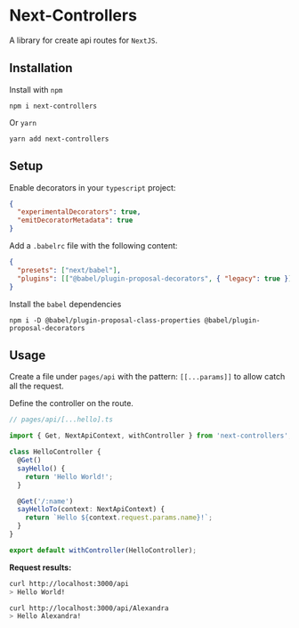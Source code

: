 # Next-Controllers

A library for create api routes for `NextJS`.

## Installation

Install with `npm`

```codecopy
npm i next-controllers
```

Or `yarn`

```codecopy
yarn add next-controllers
```

## Setup

Enable decorators in your `typescript` project:

```json
{
  "experimentalDecorators": true,
  "emitDecoratorMetadata": true
}
```

Add a `.babelrc` file with the following content:

```json
{
  "presets": ["next/babel"],
  "plugins": [["@babel/plugin-proposal-decorators", { "legacy": true }], "@babel/plugin-proposal-class-properties"]
}
```

Install the `babel` dependencies

```codecopy
npm i -D @babel/plugin-proposal-class-properties @babel/plugin-proposal-decorators
```

## Usage

Create a file under `pages/api` with the pattern: ``[[...params]]`` 
to allow catch all the request.

Define the controller on the route.

```ts
// pages/api/[...hello].ts

import { Get, NextApiContext, withController } from 'next-controllers';

class HelloController {
  @Get()
  sayHello() {
    return 'Hello World!';
  }

  @Get('/:name')
  sayHelloTo(context: NextApiContext) {
    return `Hello ${context.request.params.name}!`;
  }
}

export default withController(HelloController);
```

**Request results:**

```bash
curl http://localhost:3000/api
> Hello World!
```

```bash
curl http://localhost:3000/api/Alexandra
> Hello Alexandra!
```
